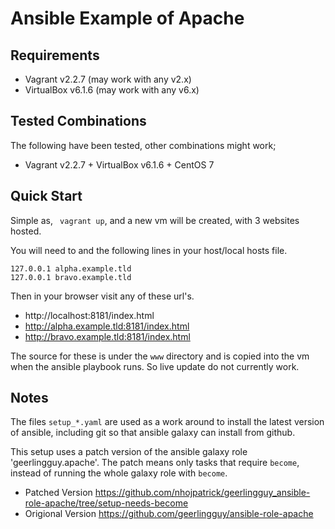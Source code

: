 # Ansible Example of Apache

## Requirements

  * Vagrant v2.2.7 (may work with any v2.x)
  * VirtualBox v6.1.6 (may work with any v6.x)

## Tested Combinations

The following have been tested, other combinations might work;

- Vagrant v2.2.7 + VirtualBox v6.1.6 + CentOS 7

## Quick Start

Simple as, ` vagrant up`, and a new vm will be created, with 3 websites hosted.

You will need to and the following lines in your host/local hosts file.
```
127.0.0.1 alpha.example.tld
127.0.0.1 bravo.example.tld
```

Then in your browser visit any of these url's.

  - http://localhost:8181/index.html
  - http://alpha.example.tld:8181/index.html
  - http://bravo.example.tld:8181/index.html

The source for these is under the `www` directory and is copied into the vm when the ansible playbook runs. So live update do not currently work.

## Notes

The files `setup_*.yaml` are used as a work around to install the latest version of ansible, including git so that ansible galaxy can install from github.

This setup uses a patch version of the ansible galaxy role 'geerlingguy.apache'. The patch means only tasks that require `become`, instead of running the whole galaxy role with `become`.

  - Patched Version https://github.com/nhojpatrick/geerlingguy_ansible-role-apache/tree/setup-needs-become
  - Origional Version https://github.com/geerlingguy/ansible-role-apache
